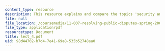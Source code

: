 ```yaml
---
content_type: resource
description: This resource explains and compare the topics 'security and liberty'.
file: null
file_location: /coursemedia/11-007-resolving-public-disputes-spring-2005/98d44702b7d47e4169a8535b52748aa0_lect_4.pdf
file_type: application/pdf
resourcetype: Document
title: lect_4.pdf
uid: 98d44702-b7d4-7e41-69a8-535b52748aa0
---
```

